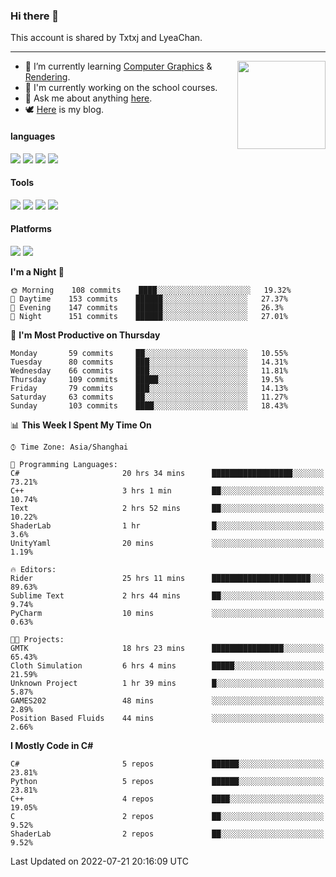 ### Hi there 👋

This account is shared by Txtxj and LyeaChan.

---

<img align="right" height="141" src="https://github-readme-stats.vercel.app/api?username=txtxj&theme=tokyonight&show_icons=true&count_private=true">

- 🌱 I’m currently learning [Computer Graphics](https://github.com/txtxj/GAMES101) & [Rendering](https://github.com/txtxj/GAMES202).
- 🐶 I'm currently working on the school courses.
- 💬 Ask me about anything [here](https://github.com/txtxj/txtxj/issues).
- 🕊️ [Here](https://txtxj.top) is my blog.

#### languages

![](https://img.shields.io/badge/C++-00599C?logo=cplusplus&logoColor=fff)
![](https://img.shields.io/badge/Python-3e74a2?logo=python&logoColor=fff)
![](https://img.shields.io/badge/C%23-239120?logo=csharp&logoColor=fff)
![](https://img.shields.io/badge/C-A8B9CC?logo=c&logoColor=555)


#### Tools

![](https://img.shields.io/badge/JetBrains-000000?logo=jetbrains&logoColor=fff)
![](https://img.shields.io/badge/Unity-FFFFFF?logo=unity&logoColor=000)
![](https://img.shields.io/badge/SublimeText_3-FF9800?logo=sublimetext&logoColor=fff)
![](https://img.shields.io/badge/Blender-F5792A?logo=blender&logoColor=fff)


#### Platforms

![](https://img.shields.io/badge/Windows_10-0078D6?logo=windows&logoColor=fff)
![](https://img.shields.io/badge/Ubuntu_20.04-E95420?logo=ubuntu&logoColor=fff)


<!--START_SECTION:waka-->
**I'm a Night 🦉** 

```text
🌞 Morning    108 commits    ████░░░░░░░░░░░░░░░░░░░░░   19.32% 
🌆 Daytime    153 commits    ██████░░░░░░░░░░░░░░░░░░░   27.37% 
🌃 Evening    147 commits    ██████░░░░░░░░░░░░░░░░░░░   26.3% 
🌙 Night      151 commits    ██████░░░░░░░░░░░░░░░░░░░   27.01%

```
📅 **I'm Most Productive on Thursday** 

```text
Monday       59 commits     ██░░░░░░░░░░░░░░░░░░░░░░░   10.55% 
Tuesday      80 commits     ███░░░░░░░░░░░░░░░░░░░░░░   14.31% 
Wednesday    66 commits     ███░░░░░░░░░░░░░░░░░░░░░░   11.81% 
Thursday     109 commits    █████░░░░░░░░░░░░░░░░░░░░   19.5% 
Friday       79 commits     ███░░░░░░░░░░░░░░░░░░░░░░   14.13% 
Saturday     63 commits     ██░░░░░░░░░░░░░░░░░░░░░░░   11.27% 
Sunday       103 commits    ████░░░░░░░░░░░░░░░░░░░░░   18.43%

```


📊 **This Week I Spent My Time On** 

```text
⌚︎ Time Zone: Asia/Shanghai

💬 Programming Languages: 
C#                       20 hrs 34 mins      ██████████████████░░░░░░░   73.21% 
C++                      3 hrs 1 min         ██░░░░░░░░░░░░░░░░░░░░░░░   10.74% 
Text                     2 hrs 52 mins       ██░░░░░░░░░░░░░░░░░░░░░░░   10.22% 
ShaderLab                1 hr                █░░░░░░░░░░░░░░░░░░░░░░░░   3.6% 
UnityYaml                20 mins             ░░░░░░░░░░░░░░░░░░░░░░░░░   1.19%

🔥 Editors: 
Rider                    25 hrs 11 mins      ██████████████████████░░░   89.63% 
Sublime Text             2 hrs 44 mins       ██░░░░░░░░░░░░░░░░░░░░░░░   9.74% 
PyCharm                  10 mins             ░░░░░░░░░░░░░░░░░░░░░░░░░   0.63%

🐱‍💻 Projects: 
GMTK                     18 hrs 23 mins      ████████████████░░░░░░░░░   65.43% 
Cloth Simulation         6 hrs 4 mins        █████░░░░░░░░░░░░░░░░░░░░   21.59% 
Unknown Project          1 hr 39 mins        █░░░░░░░░░░░░░░░░░░░░░░░░   5.87% 
GAMES202                 48 mins             ░░░░░░░░░░░░░░░░░░░░░░░░░   2.89% 
Position Based Fluids    44 mins             ░░░░░░░░░░░░░░░░░░░░░░░░░   2.66%

```

**I Mostly Code in C#** 

```text
C#                       5 repos             ██████░░░░░░░░░░░░░░░░░░░   23.81% 
Python                   5 repos             ██████░░░░░░░░░░░░░░░░░░░   23.81% 
C++                      4 repos             ████░░░░░░░░░░░░░░░░░░░░░   19.05% 
C                        2 repos             ██░░░░░░░░░░░░░░░░░░░░░░░   9.52% 
ShaderLab                2 repos             ██░░░░░░░░░░░░░░░░░░░░░░░   9.52%

```



 Last Updated on 2022-07-21 20:16:09 UTC
<!--END_SECTION:waka-->
